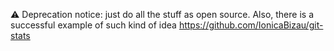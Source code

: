 :warning: Deprecation notice: just do all the stuff as open source. Also, there is a successful example of such kind of idea https://github.com/IonicaBizau/git-stats
